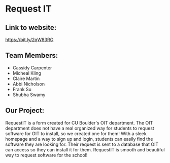 # Request IT

## Link to website: 
https://bit.ly/2qW83RO

## Team Members: 
- Cassidy Carpenter
- Micheal Kling
- Claire Martin
- Abbi Nicholson
- Frank Su
- Shubha Swamy

## Our Project:
RequestIT is a form created for CU Boulder's OIT department. The OIT department does not have a real organized way for students to request software for OIT to install, so we created one for them! With a sleek homepage and a way to sign up and login, students can easily find the software they are looking for. Their request is sent to a database that OIT can access so they can install it for them. RequestIT is smooth and beautiful way to request software for the school!
